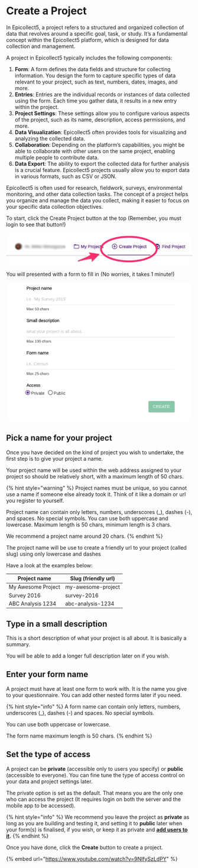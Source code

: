 # Create a Project

In Epicollect5, a project refers to a structured and organized collection of data that revolves around a specific goal, task, or study. It’s a fundamental concept within the Epicollect5 platform, which is designed for data collection and management.

A project in Epicollect5 typically includes the following components:

1. **Form**: A form defines the data fields and structure for collecting information. You design the form to capture specific types of data relevant to your project, such as text, numbers, dates, images, and more.
2. **Entries**: Entries are the individual records or instances of data collected using the form. Each time you gather data, it results in a new entry within the project.
3. **Project Settings**: These settings allow you to configure various aspects of the project, such as its name, description, access permissions, and more.
4. **Data Visualization**: Epicollect5 often provides tools for visualizing and analyzing the collected data.
5. **Collaboration**: Depending on the platform’s capabilities, you might be able to collaborate with other users on the same project, enabling multiple people to contribute data.
6. **Data Export**: The ability to export the collected data for further analysis is a crucial feature. Epicollect5 projects usually allow you to export data in various formats, such as CSV or JSON.

Epicollect5 is often used for research, fieldwork, surveys, environmental monitoring, and other data collection tasks. The concept of a project helps you organize and manage the data you collect, making it easier to focus on your specific data collection objectives.

To start, click the Create Project button at the top (Remember, you must login to see that button!)

![](../.gitbook/assets/create-project-navbar-button.jpg)

You will presented with a form to fill in (No worries, it takes 1 minute!)

![](../.gitbook/assets/create-project-form.png)

## Pick a name for your project

Once you have decided on the kind of project you wish to undertake, the first step is to give your project a name.

Your project name will be used within the web address assigned to your project so should be relatively short, with a maximum length of 50 chars.

{% hint style="warning" %}
Project names must be unique, so you cannot use a name if someone else already took it. Think of it like a domain or url you register to yourself.&#x20;

Project name can contain only letters, numbers, underscores (\_), dashes (-), and spaces. No special symbols. You can use both uppercase and lowercase. Maximum length is 50 chars, minimum length is 3 chars.&#x20;

We recommend a project name around 20 chars.
{% endhint %}

The project name will be use to create a friendly url to your project (called slug) using only lowercase and dashes

Have a look at the examples below:

| Project name       | Slug (friendly url) |
| ------------------ | ------------------- |
| My Awesome Project | my-awesome-project  |
| Survey 2016        | survey-2016         |
| ABC Analysis 1234  | abc-analysis-1234   |

## Type in a small description

This is a short description of what your project is all about. It is basically a summary.&#x20;

You will be able to add a longer full description later on if you wish.

## Enter your form name

A project must have at least one form to work with. It is the name you give to your questionnaire. You can add other nested forms later if you need.

{% hint style="info" %}
A form name can contain only letters, numbers, underscores (\_), dashes (-) and spaces. No special symbols.&#x20;

You can use both uppercase or lowercase.&#x20;

The form name maximum length is 50 chars.
{% endhint %}

## Set the type of access

A project can be **private** (accessible only to users you specify) or **public** (accessible to everyone). You can fine tune the type of access control on your data and project settings later.

The private option is set as the default. That means you are the only one who can access the project (It requires login on both the server and the mobile app to be accessed).

{% hint style="info" %}
We recommend you leave the project as **private** as long as you are building and testing it, and setting it to **public** later when your form(s) is finalised, if you wish, or keep it as private and [**add users to it**](manage-users.md)**.**
{% endhint %}

Once you have done, click the **Create** button to create a project.

{% embed url="https://www.youtube.com/watch?v=9NlfySzLdPY" %}

